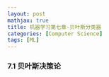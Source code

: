 ```yaml
---
layout: post
mathjax: true
title: 机器学习第七章-贝叶斯分类器
categories: [Computer Science]
tags: [ML]
---
```

### 7.1 贝叶斯决策论